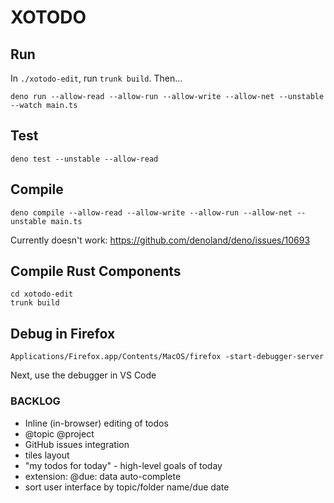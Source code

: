 # XOTODO

## Run

In `./xotodo-edit`, run `trunk build`. Then...

```
deno run --allow-read --allow-run --allow-write --allow-net --unstable --watch main.ts
```

## Test
```
deno test --unstable --allow-read
```

## Compile

```
deno compile --allow-read --allow-write --allow-run --allow-net --unstable main.ts
```

Currently doesn't work: https://github.com/denoland/deno/issues/10693

## Compile Rust Components

```
cd xotodo-edit
trunk build
```

## Debug in Firefox
``` 
Applications/Firefox.app/Contents/MacOS/firefox -start-debugger-server
```

Next, use the debugger in VS Code

### BACKLOG
- Inline (in-browser) editing of todos 
- @topic @project
- GitHub issues integration
- tiles layout
- "my todos for today" - high-level goals of today
- extension: @due: data auto-complete
- sort user interface by topic/folder name/due date